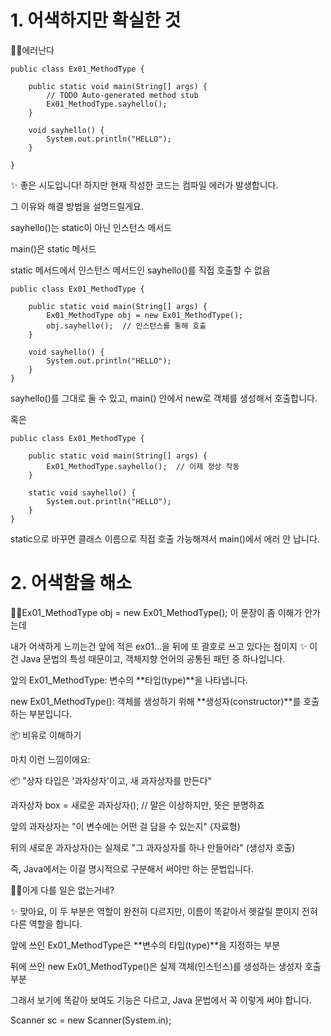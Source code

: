 # 1. 어색하지만 확실한 것

🤷‍♀️에러난다
```
public class Ex01_MethodType {

	public static void main(String[] args) {
		// TODO Auto-generated method stub
		Ex01_MethodType.sayhello();
	}

	void sayhello() {
		System.out.println("HELLO");
	}
	
}
```

✨
좋은 시도입니다! 하지만 현재 작성한 코드는 컴파일 에러가 발생합니다.

그 이유와 해결 방법을 설명드릴게요.

sayhello()는 static이 아닌 인스턴스 메서드

main()은 static 메서드

static 메서드에서 인스턴스 메서드인 sayhello()를 직접 호출할 수 없음

```
public class Ex01_MethodType {

    public static void main(String[] args) {
        Ex01_MethodType obj = new Ex01_MethodType();
        obj.sayhello();  // 인스턴스를 통해 호출
    }

    void sayhello() {
        System.out.println("HELLO");
    }
}
```

sayhello()를 그대로 둘 수 있고, main() 안에서 new로 객체를 생성해서 호출합니다.

혹은

```
public class Ex01_MethodType {

    public static void main(String[] args) {
        Ex01_MethodType.sayhello();  // 이제 정상 작동
    }

    static void sayhello() {
        System.out.println("HELLO");
    }
}
```
static으로 바꾸면 클래스 이름으로 직접 호출 가능해져서 main()에서 에러 안 납니다.


# 2. 어색함을 해소

🤷‍♀️Ex01_MethodType obj = new Ex01_MethodType(); 이 문장이 좀 이해가 안가는데

내가 어색하게 느끼는건 앞에 적은 ex01...을 뒤에 또 괄호로 쓰고 있다는 점이지
✨
이건 Java 문법의 특성 때문이고, 객체지향 언어의 공통된 패턴 중 하나입니다.

앞의 Ex01_MethodType: 변수의 **타입(type)**을 나타냅니다.

new Ex01_MethodType(): 객체를 생성하기 위해 **생성자(constructor)**를 호출하는 부분입니다.

📦 비유로 이해하기

마치 이런 느낌이에요:

📦 "상자 타입은 '과자상자'이고, 새 과자상자를 만든다"

과자상자 box = 새로운 과자상자();  // 말은 이상하지만, 뜻은 분명하죠

앞의 과자상자는 "이 변수에는 어떤 걸 담을 수 있는지" (자료형)

뒤의 새로운 과자상자()는 실제로 "그 과자상자를 하나 만들어라" (생성자 호출)

즉, Java에서는 이걸 명시적으로 구분해서 써야만 하는 문법입니다.

🤷‍♀️이게 다를 일은 없는거네?

✨
맞아요, 이 두 부분은 역할이 완전히 다르지만, 이름이 똑같아서 헷갈릴 뿐이지 전혀 다른 역할을 합니다.

앞에 쓰인 Ex01_MethodType은 **변수의 타입(type)**을 지정하는 부분

뒤에 쓰인 new Ex01_MethodType()은 실제 객체(인스턴스)를 생성하는 생성자 호출 부분

그래서 보기에 똑같아 보여도 기능은 다르고, Java 문법에서 꼭 이렇게 써야 합니다.

Scanner sc = new Scanner(System.in);

